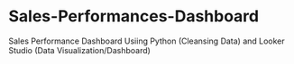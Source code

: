 # Sales-Performances-Dashboard
Sales Performance Dashboard Usiing Python (Cleansing Data) and Looker Studio (Data Visualization/Dashboard)
